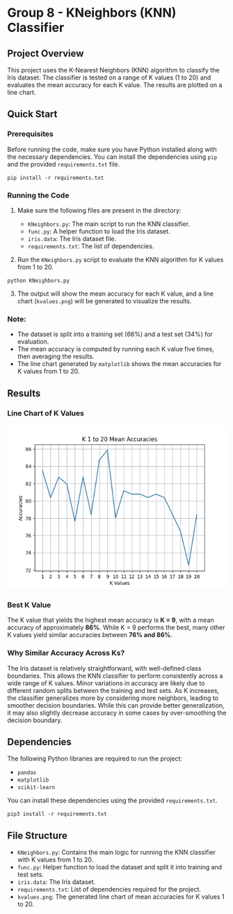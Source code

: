 # Group 8 - KNeighbors (KNN) Classifier

## Project Overview
This project uses the K-Nearest Neighbors (KNN) algorithm to classify the Iris dataset. The classifier is tested on a range of K values (1 to 20) and evaluates the mean accuracy for each K value. The results are plotted on a line chart.

## Quick Start

### Prerequisites
Before running the code, make sure you have Python installed along with the necessary dependencies. You can install the dependencies using `pip` and the provided `requirements.txt` file.

```
pip install -r requirements.txt
```

### Running the Code
1. Make sure the following files are present in the directory:
   - `KNeighbors.py`: The main script to run the KNN classifier.
   - `func.py`: A helper function to load the Iris dataset.
   - `iris.data`: The Iris dataset file.
   - `requirements.txt`: The list of dependencies.

2. Run the `KNeighbors.py` script to evaluate the KNN algorithm for K values from 1 to 20.
```
python KNeighbors.py
```

3. The output will show the mean accuracy for each K value, and a line chart (`kvalues.png`) will be generated to visualize the results.

### Note:
- The dataset is split into a training set (66%) and a test set (34%) for evaluation.
- The mean accuracy is computed by running each K value five times, then averaging the results.
- The line chart generated by `matplotlib` shows the mean accuracies for K values from 1 to 20.

## Results

### Line Chart of K Values
![K 1 to 20 Mean Accuracies](kvalues.png)

### Best K Value
The K value that yields the highest mean accuracy is **K = 9**, with a mean accuracy of approximately **86%**. While K = 9 performs the best, many other K values yield similar accuracies between **76% and 86%**.

### Why Similar Accuracy Across Ks?
The Iris dataset is relatively straightforward, with well-defined class boundaries. This allows the KNN classifier to perform consistently across a wide range of K values. Minor variations in accuracy are likely due to different random splits between the training and test sets. As K increases, the classifier generalizes more by considering more neighbors, leading to smoother decision boundaries. While this can provide better generalization, it may also slightly decrease accuracy in some cases by over-smoothing the decision boundary.

## Dependencies
The following Python libraries are required to run the project:
- `pandas`
- `matplotlib`
- `scikit-learn`

You can install these dependencies using the provided `requirements.txt`.
```
pip3 install -r requirements.txt
```

## File Structure
- `KNeighbors.py`: Contains the main logic for running the KNN classifier with K values from 1 to 20.
- `func.py`: Helper function to load the dataset and split it into training and test sets.
- `iris.data`: The Iris dataset.
- `requirements.txt`: List of dependencies required for the project.
- `kvalues.png`: The generated line chart of mean accuracies for K values 1 to 20.

